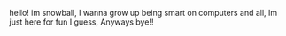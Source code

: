 hello! im snowball, I wanna grow up being smart on computers and all, Im just here for fun I guess, Anyways bye!!
